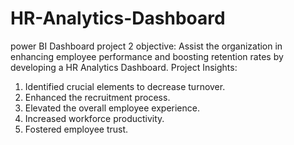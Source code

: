 # HR-Analytics-Dashboard
power BI Dashboard project 2
objective: Assist the organization in enhancing employee performance and boosting retention rates by developing a HR Analytics Dashboard.
Project Insights:
1. Identified crucial elements to decrease turnover.
2. Enhanced the recruitment process.
3. Elevated the overall employee experience.
4. Increased workforce productivity.
5. Fostered employee trust.
